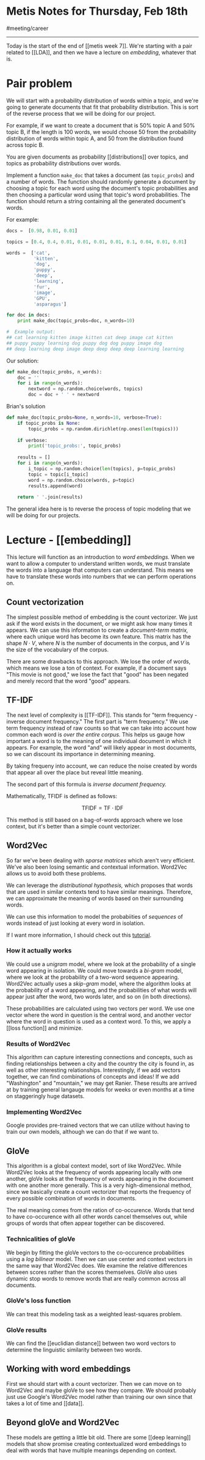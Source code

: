 # Metis Notes for Thursday, Feb 18th
#meeting/career

---
Today is the start of the end of [[metis week 7]]. We're starting with a pair related to [[LDA]], and then we have a lecture on *embedding*, whatever that is. 

# Pair problem
We will start with a probability distribution of words within a topic, and we're going to generate documents that fit that probability distribution. This is sort of the reverse process that we will be doing for our project. 

For example, if we want to create a document that is 50% topic A and 50% topic B, if the length is 100 words, we would choose 50 from the probability distribution of words within topic A, and 50 from the distribution found across topic B. 

You are given documents as probability [[distributions]] over topics, and topics as probability distributions over words.

Implement a function `make_doc` that takes a document (as `topic_probs`) and a number of words. The function should randomly generate a document by choosing a topic for each word using the document's topic probabilities and then choosing a particular word using that topic's word probabilities. The function should return a string containing all the generated document's words.

For example:

```python
docs = 	[0.98, 0.01, 0.01]

topics = [0.4, 0.4, 0.01, 0.01, 0.01, 0.01, 0.1, 0.04, 0.01, 0.01]

words =  ['cat', 
		  'kitten', 
		  'dog', 
		  'puppy',  
		  'deep', 
		  'learning',
          'fur',  
		  'image',  
		  'GPU', 
		  'asparagus']

for doc in docs:
	print make_doc(topic_probs=doc, n_words=10)

#  Example output:
## cat learning kitten image kitten cat deep image cat kitten
## puppy puppy learning dog puppy dog dog puppy image dog
## deep learning deep image deep deep deep deep learning learning
```

Our solution:
```python
def make_doc(topic_probs, n_words):
	doc = ''
	for i in range(n_words):
		nextword = np.random.choice(words, topics)
		doc = doc + ' ' + nextword

```

Brian's solution
```python
def make_doc(topic_probs=None, n_words=10, verbose=True):
	if topic_probs is None:
		topic_probs = np.random.dirichlet(np.ones(len(topics)))
		
	if verbose:
		print('topic_probs:', topic_probs)
		
	results = []
	for i in range(n_words):
		i_topic = np.random.choice(len(topics), p=topic_probs)
		topic = topic[i_topic]
		word = np.random.choice(words, p=topic)
		results.append(word)
	
	return ' '.join(results)
```

The general idea here is to reverse the process of topic modeling that we will be doing for our projects. 

# Lecture - [[embedding]]
This lecture will function as an introduction to *word embeddings.* When we want to allow a computer to understand written words, we must translate the words into a language that computers can understand. This means we have to translate these words into numbers that we can perform operations on. 

## Count vectorization
The simplest possible method of embedding is the count vectorizer. We just ask if the word exists in the document, or we might ask how many times it appears. We can use this information to create a *document-term matrix,* where each unique word has become its own feature. This matrix has the shape $N \cdot V$, where $N$ is the number of documents in the corpus, and $V$ is the size of the vocabulary of the corpus. 

There are some drawbacks to this approach. We lose the order of words, which means we lose a ton of context. For example, if a document says "This movie is not good," we lose the fact that "good" has been negated and merely record that the word "good" appears. 

## TF-IDF
The next level of complexity is [[TF-IDF]]. This stands for "term frequency - inverse document frequency." The first part is "term frequency." We use term frequency instead of raw counts so that we can take into account how common each word is *over the entire corpus.* This helps us gauge how important a word is to the meaning of one individual document in which it appears. For example, the word "and" will likely appear in most documents, so we can discount its importance in determining meaning. 

By taking frequeny into account, we can reduce the noise created by words that appear all over the place but reveal little meaning. 

The second part of this formula is *inverse document frequency.* 

Mathematically, TFIDF is defined as follows:

$$
\text{TFIDF} = \text{TF} \cdot \text{IDF}
$$

This method is still based on a bag-of-words approach where we lose context, but it's better than a simple count vectorizer. 

## Word2Vec
So far we've been dealing with *sparse matrices* which aren't very efficient. We've also been losing semantic and contextual information. Word2Vec allows us to avoid both these problems. 

We can leverage the *distributional hypothesis,* which proposes that words that are used in similar contexts tend to have similar meanings. Therefore, we can approximate the meaning of words based on their surrounding words. 

We can use this information to model the probabiities of *sequences* of words instead of just looking at every word in isolation. 

If I want more information, I should check out this [tutorial](https://medium.com/@zafaralibagh6/a-simple-word2vec-tutorial-61e64e38a6a1). 

### How it actually works
We could use a *unigram* model, where we look at the probability of a single word appearing in isolation. We could move towards a *bi-gram* model, where we look at the probability of a two-word sequence appearing. Word2Vec actually uses a *skip-gram* model, where the algorithm looks at the probability of a word appearing, and the probabilities of what words will appear just after the word, two words later, and so on (in both directions).

These probabilities are calculated using two vectors per word. We use one vector where the word in question is the central word, and another vector where the word in question is used as a context word. To this, we apply a [[loss function]] and minimize. 

### Results of Word2Vec
This algorithm can capture interesting connections and concepts, such as finding relationships between a city and the country the city is found in, as well as other interesting relationships. Interestingly, if we add vectors together, we can find combinations of concepts and ideas! If we add "Washington" and "mountain," we may get Ranier. These results are arrived at by training general langauge models for weeks or even months at a time on staggeringly huge datasets. 

### Implementing Word2Vec
Google provides pre-trained vectors that we can utilize without having to train our own models, although we can do that if we want to.

## GloVe
This algorithm is a global context model, sort of like Word2Vec. While Word2Vec looks at the frequency of words appearing locally with one another, gloVe looks at the frequency of words appearing in the document with one another more generally. This is a very high-dimensional method, since we basically create a count vectorizer that reports the frequency of every possible combination of words in documents. 

The real meaning comes from the ration of co-occurence. Words that tend to have co-occurence with all other words cancel themselves out, while groups of words that often appear together can be discovered. 

### Technicalities of gloVe
We begin by fitting the gloVe vectors to the co-occurence probabilities using a *log bilinear* model. Then we can use center and context vectors in the same way that Word2Vec does. We examine the relative differences between scores rather than the scores themselves. GloVe also uses dynamic stop words to remove words that are really common across all documents. 

### GloVe's loss function
We can treat this modeling task as a weighted least-squares problem.

### GloVe results
We can find the [[euclidian distance]] between two word vectors to determine the linguistic similarity between two words.

## Working with word embeddings
First we should start with a count vectorizer. Then we can move on to Word2Vec and maybe gloVe to see how they compare. We should probably just use Google's Word2Vec model rather than training our own since that takes a lot of time and [[data]]. 

## Beyond gloVe and Word2Vec
These models are getting a little bit old. There are some [[deep learning]] models that show promise creating contextualized word embeddings to deal with words that have multiple meanings depending on context. 
